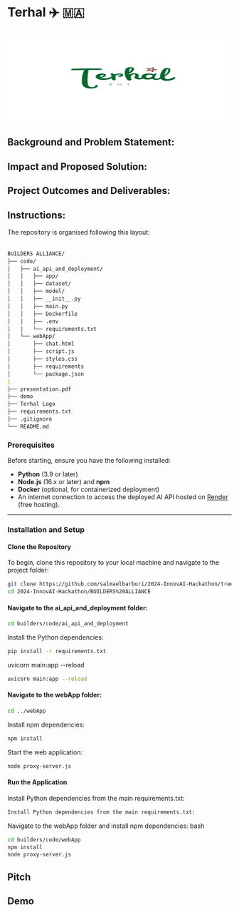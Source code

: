# Terhal ✈️ 🇲🇦

<div align="center">
    <img src = "./Terhal_bot.png" alt = "terhal logo" width = "500px" height = "200px" >
</div>

##  Background and Problem Statement:

##  Impact and Proposed Solution:

##  Project Outcomes and Deliverables:

##  Instructions:

The repository is organised following this layout:

```markdown

BUILDERS ALLIANCE/
├── code/
│   ├── ai_api_and_deployment/
│   │   ├── app/
│   │   ├── dataset/
│   │   ├── model/
│   │   ├── __init__.py
│   │   ├── main.py
│   │   ├── Dockerfile
│   │   ├── .env
│   │   └── requirements.txt
│   └── webApp/
│       ├── chat.html
│       ├── script.js
│       ├── styles.css
│       ├── requirements
│       └── package.json
|
├── presentation.pdf
├── demo
├── Terhal Logo
├── requirements.txt
├── .gitignore
└── README.md

```

### Prerequisites

Before starting, ensure you have the following installed:
- **Python** (3.9 or later)
- **Node.js** (16.x or later) and **npm**
- **Docker** (optional, for containerized deployment)
- An internet connection to access the deployed AI API hosted on [Render](https://render.com) (free hosting).

---

### Installation and Setup

#### Clone the Repository

To begin, clone this repository to your local machine and navigate to the project folder:

```bash
git clone https://github.com/salmaelbarbori/2024-InnovAI-Hackathon/tree/main/BUILDERS%20ALLIANCE
cd 2024-InnovAI-Hackathon/BUILDERS%20ALLIANCE
```

#### Navigate to the **ai_api_and_deployment** folder:

```bash
cd builders/code/ai_api_and_deployment
```

Install the Python dependencies:

```bash
pip install -r requirements.txt
```

uvicorn main:app --reload

```bash
uvicorn main:app --reload
```

#### Navigate to the **webApp** folder:

```bash
cd ../webApp
```

Install npm dependencies:

```bash
npm install
```

Start the web application:

```bash
node proxy-server.js
```

#### Run the Application

Install Python dependencies from the main requirements.txt:

```bash
Install Python dependencies from the main requirements.txt:
```

Navigate to the webApp folder and install npm dependencies:
bash

 ```bash
 cd builders/code/webApp
npm install
node proxy-server.js
 ```

 ## Pitch 

 ## Demo
